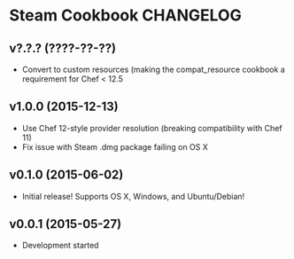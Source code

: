 Steam Cookbook CHANGELOG
========================

v?.?.? (????-??-??)
-------------------
- Convert to custom resources (making the compat_resource cookbook a
  requirement for Chef < 12.5

v1.0.0 (2015-12-13)
-------------------
- Use Chef 12-style provider resolution (breaking compatibility with Chef 11)
- Fix issue with Steam .dmg package failing on OS X

v0.1.0 (2015-06-02)
-------------------
- Initial release! Supports OS X, Windows, and Ubuntu/Debian!

v0.0.1 (2015-05-27)
-------------------
- Development started
